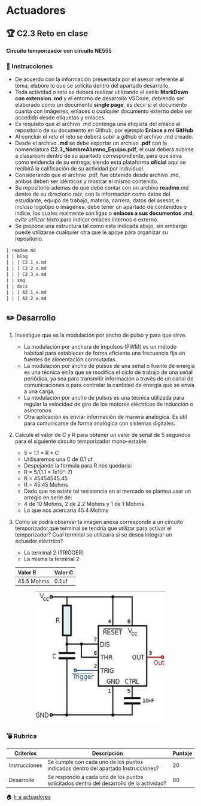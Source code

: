 # Actuadores

## :trophy: C2.3 Reto en clase

**Circuito temporizador con circuito NE555**

### :blue_book: Instrucciones

- De acuerdo con la información presentada por el asesor referente al tema, elabore lo que se solicita dentro del apartado desarrollo.
- Toda actividad o reto se deberá realizar utilizando el estilo **MarkDown con extension .md** y el entorno de desarrollo VSCode, debiendo ser elaborado como un documento **single page**, es decir si el documento cuanta con imágenes, enlaces o cualquier documento externo debe ser accedido desde etiquetas y enlaces.
- Es requisito que el archivo .md contenga una etiqueta del enlace al repositorio de su documento en Github, por ejemplo **Enlace a mi GitHub**
- Al concluir el reto el reto se deberá subir a github el archivo .md creado.
- Desde el archivo **.md** se debe exportar un archivo **.pdf** con la nomenclatura **C2.3_NombreAlumno_Equipo.pdf**, el cual deberá subirse a classroom dentro de su apartado correspondiente, para que sirva como evidencia de su entrega; siendo esta plataforma **oficial** aquí se recibirá la calificación de su actividad por individual.
- Considerando que el archivo .pdf, fue obtenido desde archivo .md, ambos deben ser idénticos y mostrar el mismo contenido.
- Su repositorio ademas de que debe contar con un archivo **readme**.md dentro de su directorio raíz, con la información como datos del estudiante, equipo de trabajo, materia, carrera, datos del asesor, e incluso logotipo o imágenes, debe tener un apartado de contenidos o indice, los cuales realmente son ligas o **enlaces a sus documentos .md**, _evite utilizar texto_ para indicar enlaces internos o externo.
- Se propone una estructura tal como esta indicada abajo, sin embargo puede utilizarse cualquier otra que le apoye para organizar su repositorio.  
``` 
| readme.md
| | blog
| | | C2.1_x.md
| | | C2.2_x.md
| | | C2.3_x.md
| | img
| | docs
| | | A2.1_x.md
| | | A2.2_x.md
```

## :pencil2: Desarrollo

1. Investigue que es la modulación por ancho de pulso y para que sirve.
   * La modulación por anchura de impulsos (PWM) es un método habitual para establecer de forma eficiente una frecuencia fija en fuentes de alimentación conmutadas.
   * La modulación por ancho de pulsos de una señal o fuente de energía es una técnica en la que se modifica el ciclo de trabajo de una señal periódica, ya sea para transmitir información a través de un canal de comunicaciones o para controlar la cantidad de energía que se envía a una carga.
   * La modulación por ancho de pulsos es una técnica utilizada para regular la velocidad de giro de los motores eléctricos de inducción o asíncronos.
   * Otra aplicación es enviar información de manera analógica. Es útil para comunicarse de forma analógica con sistemas digitales.
2. Calcule el valor de C y R para obtener un valor de señal de 5 segundos para el siguiente circuito temporizador mono-estable.
   * 5 = 1.1 * R * C
   * Utilisaremos una C de 0.1 uf
   * Despejando la formula para R nos quedaria:
   * R = 5/(1.1 * 1x10^-7)
   * R = 45454545.45
   * R = 45.45 Mohms
   * Dado que no existe tal resistencia en el mercado se plantea usar un arreglo en serie de:
   * 4 de 10 Mohms, 2 de 2.2 Mohms y 1 de 1 Mohms
   * Lo que nos acercaria 45.4 Mohms
3. Como se podrá observar la imagen anexa corresponde a un circuito temporizador,que terminal se tendría que utilizar para activar el temporizador? Cual terminal se utilizaría si se desea integrar un actuador eléctrico?
   * La terminal 2 (TRIGGER)
   * La misma la terminal 2

    Valor R | Valor C |
    ---------|----------|
    45.5 Mohms| 0.1uf|

<p align="center">
    <img alt="NE555" src="/img/C2.x_CircuitoTemporizadorNE555.png" width=350 height=350>
</p>


### :bomb: Rubrica

| Criterios     | Descripción                                                                                  | Puntaje |
| ------------- | -------------------------------------------------------------------------------------------- | ------- |
| Instrucciones | Se cumple con cada uno de los puntos indicados dentro del apartado Instrucciones?            | 20 |
| Desarrollo    | Se respondió a cada uno de los puntos solicitados dentro del desarrollo de la actividad?     | 80      |

:house: [Ir a actuadores](../docs/D2.0_Actuadores.md)